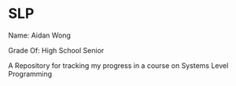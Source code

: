 # SLP
Name: Aidan Wong

Grade Of: High School Senior

A Repository for tracking my progress in a course on Systems Level Programming

